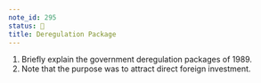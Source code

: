 ```yaml
---
note_id: 295
status: 📝
title: Deregulation Package
---
```


1. Briefly explain the government deregulation packages of 1989.
1. Note that the purpose was to attract direct foreign investment.